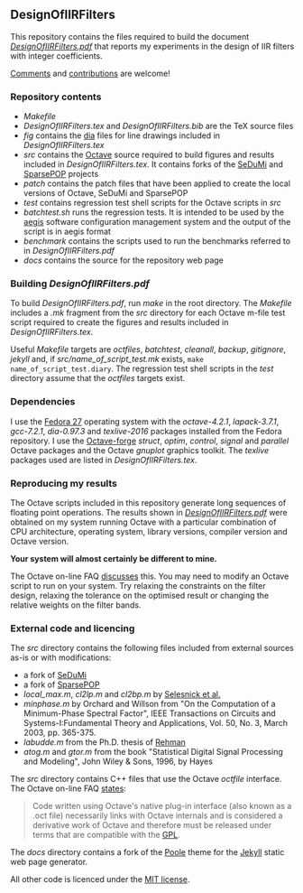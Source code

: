 ## DesignOfIIRFilters
This repository contains the files required to build the document
[*DesignOfIIRFilters.pdf*](docs/public/DesignOfIIRFilters.pdf) that
reports my experiments in the design of IIR filters with integer coefficients.

[Comments](mailto:designofiirfilters@gmail.com) and
[contributions](https://github.com/robertgj/DesignOfIIRFilters/pulls) are
welcome!

### Repository contents
* *Makefile*
* *DesignOfIIRFilters.tex* and *DesignOfIIRFilters.bib* are the TeX source files
* *fig* contains the [dia](https://github.com/GNOME/dia) files for line drawings
 included in *DesignOfIIRFilters.tex*
* *src* contains the [Octave](https://www.gnu.org/software/octave) source
 required to build figures and results included in *DesignOfIIRFilters.tex*.
 It contains forks of the  [SeDuMi](https://github.com/sqlp/sedumi) and
 [SparsePOP](http://sparsepop.sourceforge.net) projects
* *patch* contains the patch files that have been applied to create the local
 versions of Octave, SeDuMi and SparsePOP
* *test* contains regression test shell scripts for the Octave scripts in *src*
* *batchtest.sh* runs the regression tests. It is intended to be used by the
 [aegis](http://aegis.sourceforge.net) software configuration management system
 and the output of the script is in aegis format
* *benchmark* contains the scripts used to run the benchmarks referred to in
 *DesignOfIIRFilters.pdf*
* *docs* contains the source for the repository web page

### Building *DesignOfIIRFilters.pdf*
To build *DesignOfIIRFilters.pdf*, run *make* in the root directory. The
*Makefile* includes a *.mk* fragment from the *src* directory for each Octave
m-file test script required to create the figures and results included in
*DesignOfIIRFilters.tex*.

Useful *Makefile* targets are *octfiles*, *batchtest*, *cleanall*, *backup*,
*gitignore*, *jekyll* and, if *src/name_of_script_test.mk* exists, 
```make name_of_script_test.diary```. The regression test shell scripts in the
*test* directory assume that the *octfiles* targets exist.

### Dependencies
I use the [Fedora 27](https://getfedora.org/en/workstation/) operating system
with the *octave-4.2.1*, *lapack-3.7.1*, *gcc-7.2.1*, *dia-0.97.3* and
*texlive-2016* packages installed from the Fedora repository. I use the
[Octave-forge](https://octave.sourceforge.io) *struct*, *optim*, *control*,
*signal* and *parallel* Octave packages and the Octave *gnuplot* graphics
toolkit. The *texlive* packages used are listed in *DesignOfIIRFilters.tex*. 

### Reproducing my results
The Octave scripts included in this repository generate long sequences of
floating point operations. The results shown in [*DesignOfIIRFilters.pdf*](docs/public/DesignOfIIRFilters.pdf)
were obtained on my system running Octave with a particular combination of
CPU architecture, operating system, library versions, compiler version and
Octave version.

**Your system will almost certainly be different to mine.**

The Octave on-line FAQ [discusses](https://wiki.octave.org/FAQ#Why_is_Octave.27s_floating-point_computation_wrong.3F) this. You may need to modify
an Octave script to run on your system. Try relaxing the constraints on the
filter design, relaxing the tolerance on the optimised result or changing
the relative weights on the filter bands. 

### External code and licencing
The *src* directory contains the following files included from
external sources as-is or with modifications:
* a fork of [SeDuMi](https://github.com/sqlp/sedumi)
* a fork of [SparsePOP](http://sparsepop.sourceforge.net)
* *local_max.m*, *cl2lp.m* and *cl2bp.m* by
 [Selesnick et al.](http://www.ece.rice.edu/dsp/software/cl2.shtml)
* *minphase.m* by Orchard and Willson from "On the Computation of a 
 Minimum-Phase Spectral Factor", IEEE Transactions on Circuits and
 Systems-I:Fundamental Theory and Applications, Vol. 50, No. 3, March 2003,
 pp. 365-375.
* *labudde.m* from the Ph.D. thesis of
 [Rehman](http://www.lib.ncsu.edu/resolver/1840.16/6262)
* *atog.m* and *gtor.m* from the book "Statistical Digital Signal 
 Processing and Modeling", John Wiley & Sons, 1996, by Hayes 

The *src* directory contains C++ files that use the Octave *octfile* interface.
The Octave on-line FAQ [states](https://wiki.octave.org/FAQ#If_I_write_code_using_Octave_do_I_have_to_release_it_under_the_GPL.3F):
>  Code written using Octave's native plug-in interface (also known as a .oct
>  file) necessarily links with Octave internals and is considered a derivative
>  work of Octave and therefore must be released under terms that are
>  compatible with the [GPL](GPLv3).

The *docs* directory contains a fork of the [Poole](http://getpoole.com)
theme for the [Jekyll](http://jekyllrb.com) static web page generator.

All other code is licenced under the [MIT license](LICENSE).
